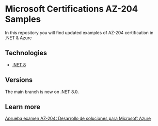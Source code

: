 # Microsoft Certifications AZ-204 Samples
In this repository you will find updated examples of AZ-204 certification in .NET & Azure

## Technologies
* [.NET 8](https://dotnet.microsoft.com/es-es/download/dotnet/8.0)

## Versions
The main branch is now on .NET 8.0.

## Learn more
[Aprueba examen AZ-204: Desarrollo de soluciones para Microsoft Azure](https://arbems.com)
